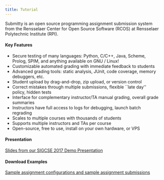 ```yaml
---
title: Tutorial
---
```



Submitty is an open source programming assignment submission system
from the Rensselaer Center for Open Source Software (RCOS) at
Rensselaer Polytechnic Institute (RPI).


#### Key Features

*  Secure testing of many languages: Python, C/C++, Java, Scheme, Prolog, SPIM, and anything available on GNU / Linux!
*  Customizable automated grading with immediate feedback to students
*  Advanced grading tools: static analysis, JUnit, code coverage, memory debuggers, etc.
*  Student upload by drag-and-drop, zip upload, or version control
*  Correct mistakes through multiple submissions, flexible ``late day'' policy, hidden tests
*  Interface for complementary instructor/TA manual grading, overall grade summaries 
*  Instructors have full access to logs for debugging, launch batch regrading
*  Scales to multiple courses with thousands of students
*  Supports multiple instructors and TAs per course
*  Open-source, free to use, install on your own hardware, or VPS


#### Presentation


[Slides from our SIGCSE 2017 Demo Presentation](https://github.com/Submitty/Tutorial/raw/master/presentation/Submitty%20Demo%20SIGCSE%20March%2010%202017.pdf)

  


#### Download Examples

[Sample assignment configurations and sample assignment submissions](https://github.com/Submitty/Tutorial/archive/master.zip)



